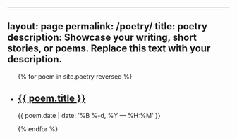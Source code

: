 
---
layout: page
permalink: /poetry/
title: poetry
description: Showcase your writing, short stories, or poems. Replace this text with your description.
---

<ul class="post-list">
{% for poem in site.poetry reversed %}
    <li>
        <h2><a class="poem-title" href="{{ poem.url | prepend: site.baseurl }}">{{ poem.title }}</a></h2>
        <p class="post-meta">{{ poem.date | date: '%B %-d, %Y — %H:%M' }}</p>
      </li>
{% endfor %}
</ul>